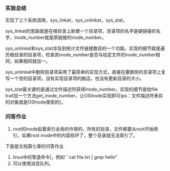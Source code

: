### 实验总结

实现了三个系统调用，sys_linkat，sys_unlinkat，sys_stat。

sys_linkat的思路就是在根目录上新建一个目录项，目录项的名字是硬链接的名字，inode_number就是原链接的inode_number。

sys_unlinkat和sys_stat涉及到统计文件链接数目的一个功能。实现的细节就是遍历根目录的目录项，检查其inode_number是否与给定文件的inode_number相同，如果相同就加一。

sys_unlinkat中删除目录项采用了最简单的实现方式，直接在要删除的目录项上复写一个空的目录项。没有实现目录项的搬运，也没有更新目录的大小。

sys_stat最关键的是通过文件描述符获得inode_number。实现的细节是给file trait加一个方法get_inode_number，让OSInode实现即可(ps：文件描述符表存的对象就是OSInode类型的)。

### 问答作业

1. root的inode起着索引全局的作用的，所有的目录，文件都要从root开始索引，如果root inode中的内容损坏了，整个目录就无法索引了。

下面是文档第七章的问答作业

1. linux中的管道命令|，例如```cat file.txt | grep hello"
2. 可以使用消息队列。

